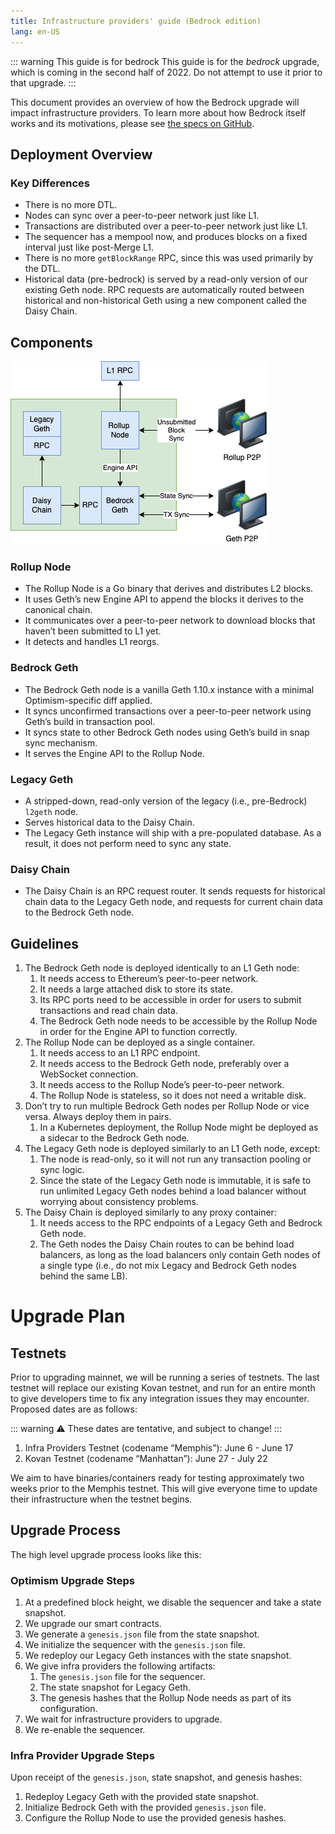 ```yaml
---
title: Infrastructure providers' guide (Bedrock edition)
lang: en-US
---
```


::: warning This guide is for bedrock
This guide is for the *bedrock* upgrade, which is coming in the second half of 2022.
Do not attempt to use it prior to that upgrade.
:::

This document provides an overview of how the Bedrock upgrade will impact infrastructure providers. 
To learn more about how Bedrock itself works and its motivations, please see [the specs on GitHub](https://github.com/ethereum-optimism/optimism/tree/develop/specs).


## Deployment Overview

### Key Differences

- There is no more DTL.
- Nodes can sync over a peer-to-peer network just like L1.
- Transactions are distributed over a peer-to-peer network just like L1.
- The sequencer has a mempool now, and produces blocks on a fixed interval just like post-Merge L1.
- There is no more `getBlockRange` RPC, since this was used primarily by the DTL.
- Historical data (pre-bedrock) is served by a read-only version of our existing Geth node. 
  RPC requests are automatically routed between historical and non-historical Geth using a new component called the Daisy Chain.

## Components

![Components-Providers.drawio.png](../../assets/docs/guides/infra/Components-Providers.drawio.png)

### Rollup Node

- The Rollup Node is a Go binary that derives and distributes L2 blocks.
- It uses Geth’s new Engine API to append the blocks it derives to the canonical chain.
- It communicates over a peer-to-peer network to download blocks that haven’t been submitted to L1 yet.
- It detects and handles L1 reorgs.

### Bedrock Geth

- The Bedrock Geth node is a vanilla Geth 1.10.x instance with a minimal Optimism-specific diff applied.
- It syncs unconfirmed transactions over a peer-to-peer network using Geth’s build in transaction pool.
- It syncs state to other Bedrock Geth nodes using Geth’s build in snap sync mechanism.
- It serves the Engine API to the Rollup Node.

### Legacy Geth

- A stripped-down, read-only version of the legacy (i.e., pre-Bedrock) `l2geth` node.
- Serves historical data to the Daisy Chain.
- The Legacy Geth instance will ship with a pre-populated database. As a result, it does not perform need to sync any state.

### Daisy Chain

- The Daisy Chain is an RPC request router. It sends requests for historical chain data to the Legacy Geth node, and requests for current chain data to the Bedrock Geth node.


## Guidelines

1. The Bedrock Geth node is deployed identically to an L1 Geth node:
    1. It needs access to Ethereum’s peer-to-peer network.
    2. It needs a large attached disk to store its state.
    3. Its RPC ports need to be accessible in order for users to submit transactions and read chain data.
    4. The Bedrock Geth node needs to be accessible by the Rollup Node in order for the Engine API to function correctly.
2. The Rollup Node can be deployed as a single container.
    1. It needs access to an L1 RPC endpoint.
    2. It needs access to the Bedrock Geth node, preferably over a WebSocket connection.
    3. It needs access to the Rollup Node’s peer-to-peer network.
    4. The Rollup Node is stateless, so it does not need a writable disk.
3. Don’t try to run multiple Bedrock Geth nodes per Rollup Node or vice versa. Always deploy them in pairs.
    1. In a Kubernetes deployment, the Rollup Node might be deployed as a sidecar to the Bedrock Geth node.
4. The Legacy Geth node is deployed similarly to an L1 Geth node, except:
    1. The node is read-only, so it will not run any transaction pooling or sync logic.
    2. Since the state of the Legacy Geth node is immutable, it is safe to run unlimited Legacy Geth nodes behind a load balancer without worrying about consistency problems.
5. The Daisy Chain is deployed similarly to any proxy container:
    1. It needs access to the RPC endpoints of a Legacy Geth and Bedrock Geth node.
    2. The Geth nodes the Daisy Chain routes to can be behind load balancers, as long as the load balancers only contain Geth nodes of a single type (i.e., do not mix Legacy and Bedrock Geth nodes behind the same LB).

# Upgrade Plan

## Testnets

Prior to upgrading mainnet, we will be running a series of testnets. The last testnet will replace our existing Kovan testnet, and run for an entire month to give developers time to fix any integration issues they may encounter. Proposed dates are as follows:

::: warning
⚠️ These dates are tentative, and subject to change!
:::

1. Infra Providers Testnet (codename “Memphis”): June 6 - June 17
2. Kovan Testnet (codename “Manhattan”): June 27 - July 22

We aim to have binaries/containers ready for testing approximately two weeks prior to the Memphis testnet. This will give everyone time to update their infrastructure when the testnet begins.

## Upgrade Process

The high level upgrade process looks like this:

### Optimism Upgrade Steps

1. At a predefined block height, we disable the sequencer and take a state snapshot.
2. We upgrade our smart contracts.
3. We generate a `genesis.json` file from the state snapshot.
4. We initialize the sequencer with the `genesis.json` file.
5. We redeploy our Legacy Geth instances with the state snapshot.
6. We give infra providers the following artifacts:
    1. The `genesis.json` file for the sequencer.
    2. The state snapshot for Legacy Geth.
    3. The genesis hashes that the Rollup Node needs as part of its configuration.
7. We wait for infrastructure providers to upgrade.
8. We re-enable the sequencer.

### Infra Provider Upgrade Steps

Upon receipt of the `genesis.json`, state snapshot, and genesis hashes:

1. Redeploy Legacy Geth with the provided state snapshot.
2. Initialize Bedrock Geth with the provided `genesis.json` file.
3. Configure the Rollup Node to use the provided genesis hashes.